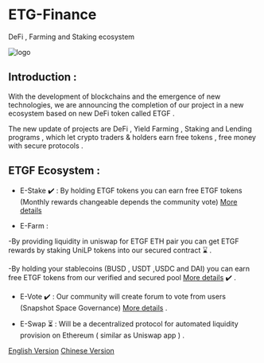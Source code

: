 # ETG-Finance
DeFi , Farming and Staking ecosystem



![logo](https://i.imgur.com/oMxLEsP.jpg)

## Introduction : 


With the development of blockchains and the emergence of new technologies, we are announcing the completion of our project in a new ecosystem based on new DeFi token called ETGF .

The new update of projects are DeFi , Yield Farming , Staking and Lending programs , which let crypto traders & holders earn free tokens , free money with secure protocols .


## ETGF Ecosystem :




* E-Stake :heavy_check_mark: :
By holding ETGF tokens you can earn free ETGF tokens (Monthly rewards changeable depends the community vote) [More details](https://etgfinance.medium.com/staking-apy-has-been-increased-to-240-8993ba868046)

* E-Farm :

-By providing liquidity in uniswap for ETGF ETH pair you can get ETGF rewards by staking UniLP tokens into our secured contract :hourglass: .

-By holding your stablecoins (BUSD , USDT ,USDC and DAI) you can earn free ETGF tokens from our verified and secured pool [More details](https://etgfinance.medium.com/e-farm-product-coming-to-community-for-stablecoins-4cec5587c23e) :heavy_check_mark: .

* E-Vote :heavy_check_mark: :
Our community will create forum to vote from users (Snapshot Space Governance) [More details](https://etgfinance.medium.com/team-launch-the-e-vote-for-community-97129e8f27ac
) . 

* E-Swap :hourglass_flowing_sand: :
Will be a decentralized protocol for automated liquidity provision on Ethereum ( similar as Uniswap app ) .



[English Version](https://etgproject.org/ETGF.pdf)
[Chinese Version](https://etgproject.org/CN.pdf)

